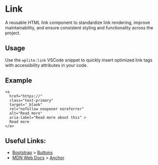 # Link

A reusable HTML link component to standardize link rendering, improve maintainability, and ensure consistent styling and functionality across the project.

## Usage

Use the `wplite:link` VSCode snippet to quickly insert optimized link tags with accessibility attributes in your code.

## Example

```phtml
<a
  href="https://"
  class="text-primary"
  target="_blank"
  rel="nofollow noopener noreferrer"
  alt="Read more"
  aria-label="Read more about this" >
  Read more
</a>
```

## Useful Links:

- [Bootstrap](https://getbootstrap.com/) > [Buttons](https://getbootstrap.com/docs/5.3/components/buttons/)
- [MDN Web Docs](https://developer.mozilla.org/en-US/) > [Anchor](https://developer.mozilla.org/en-US/docs/Web/HTML/Element/a)
